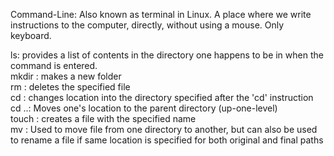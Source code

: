 Command-Line: Also known as terminal in Linux. A place where we write instructions to the computer, directly, without using a mouse. Only keyboard.

ls: provides a list of contents in the directory one happens to be in when the command is entered.  
mkdir <name>: makes a new folder  
rm <name>: deletes the specified file  
cd <name>: changes location into the directory specified after the 'cd' instruction  
cd ..: Moves one's location to the parent directory (up-one-level)  
touch <name>: creates a file with the specified name  
mv <original item path> <new item path>: Used to move file from one directory to another, but can also be used to rename a file if same location is specified for both original and final paths  
